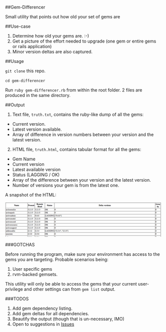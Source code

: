 ##Gem-Differencer

Small utility that points out how old your set of gems are

##Use-case

1. Determine how old your gems are. :-)
2. Get a picture of the effort needed to upgrade (one gem or entire gems or rails application)
3. Minor version deltas are also captured.

##Usage

`git clone` this repo. 

`cd gem-differencer`

Run `ruby gem-differencer.rb` from within the root folder. 2 files are produced in the same directory.

##Output

1. Text file, `truth.txt`, contains the ruby-like dump of all the gems:
  * Current version.
  * Latest version available.
  * Array of difference in version numbers between your version and the latest version.
2. HTML file, `truth.html`, contains tabular format for all the gems:
  * Gem Name
  * Current version
  * Latest available version
  * Status (LAGGING / OK)
  * Array of the difference between your version and the latest version.
  * Number of versions your gem is from the latest one.

A snapshot of the HTML:

![Gem differencer output](./gem-differencer.png)

###GOTCHAS

Before running the program, make sure your environment has access to the gems you are targeting. Probable scenarios being:

1. User specific gems
2. rvm-backed gemsets.

This utility will only be able to access the gems that your current user-privilege and other settings can from `gem list` output.

###TODOS

1. Add gem dependency listing.
2. Add gem deltas for all dependencies.
3. Beautify the output (though that is un-necessary, IMO)
4. Open to suggestions in [Issues](https://github.com/i-arindam/gem-differencer/issues)
